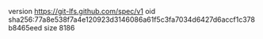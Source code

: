 version https://git-lfs.github.com/spec/v1
oid sha256:77a8e538f7a4e120923d3146086a61f5c3fa7034d6427d6accf1c378b8465eed
size 8186
